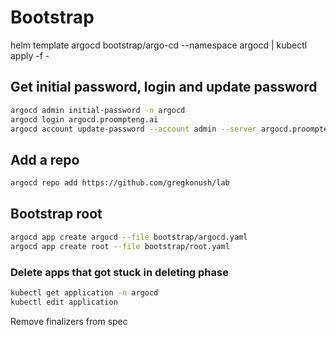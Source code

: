 # Bootstrap

helm template argocd bootstrap/argo-cd --namespace argocd | kubectl apply -f -

## Get initial password, login and update password

```bash
argocd admin initial-password -n argocd
argocd login argocd.proompteng.ai
argocd account update-password --account admin --server argocd.proompteng.ai
```

## Add a repo

```bash
argocd repo add https://github.com/gregkonush/lab
```

## Bootstrap root

```bash
argocd app create argocd --file bootstrap/argocd.yaml
argocd app create root --file bootstrap/root.yaml
```

### Delete apps that got stuck in deleting phase

```bash
kubectl get application -n argocd
kubectl edit application
```

Remove finalizers from spec
